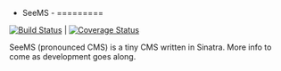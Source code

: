 - SeeMS -
=========

[![Build Status](https://travis-ci.org/fheemeyer/SeeMS.png?branch=master)](https://travis-ci.org/fheemeyer/SeeMS) | [![Coverage Status](https://coveralls.io/repos/fheemeyer/SeeMS/badge.png)](https://coveralls.io/r/fheemeyer/SeeMS)

SeeMS (pronounced CMS) is a tiny CMS written in Sinatra.
More info to come as development goes along.
